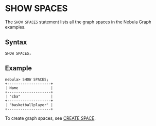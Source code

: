 # SHOW SPACES

The `SHOW SPACES` statement lists all the graph spaces in the Nebula Graph examples.

## Syntax

```ngql
SHOW SPACES;
```

## Example

```ngql
nebula> SHOW SPACES;
+--------------------+
| Name               |
+--------------------+
| "cba"              |
+--------------------+
| "basketballplayer" |
+--------------------+
```

To create graph spaces, see [CREATE SPACE](1.create-space.md).
